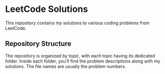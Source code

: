 # LeetCode Solutions

This repository contains my solutions to various coding problems from LeetCode. 

## Repository Structure

The repository is organized by topic, with each topic having its dedicated folder. Inside each folder, you'll find the problem descriptions along with my solutions. The file names are usually the problem numbers.
